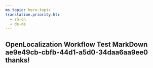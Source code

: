 ```yaml
---
ms.topic: hero-topic
translation.priority.ht: 
  - zh-cn
  - de-de
---
```

## OpenLocalization Workflow Test MarkDown ae9e49cb-cbfb-44d1-a5d0-34daa6aa9ee0 thanks!
